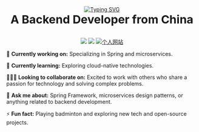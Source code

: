 <div align="center">
    <a href="https://www.wotemo.com">
        <img src="https://readme-typing-svg.demolab.com?font=Fira+Code&weight=600&size=21&pause=1000&center=true&vCenter=true&width=300&lines=Hi%2C+I'm+Wotemo" alt="Typing SVG">
    </a>
</div>

<div align="center">
    <span style="font-size: 30px; font-weight: bold;">
        A Backend Developer from China
    </span>
</div>
</br>
<p align="center">
  <!-- Github -->
  <a href="https://github.com/wtmxxx" target="_blank"><img src="https://img.shields.io/badge/GitHub-wtmxxx-blue"></a>
  <!-- Email -->
  <a href="iswotemo@gmail.com" target="_blank"><img src="https://img.shields.io/badge/Email-Wotemo-orange"></a>
  <!-- Blog -->
  <a href="https://www.wotemo.com" target="_blank">
    <img src="https://img.shields.io/badge/Blog-Wotemo-brightgreen" alt="个人网站">
  </a>
</p>

🔭 **Currently working on:**
Specializing in Spring and microservices.

🌱 **Currently learning:**
Exploring cloud-native technologies.

🧑‍🤝‍🧑 **Looking to collaborate on:**
Excited to work with others who share a passion for technology and solving complex problems.

💬 **Ask me about:**
Spring Framework, microservices design patterns, or anything related to backend development.

⚡ **Fun fact:**
Playing badminton and exploring new tech and open-source projects.
